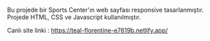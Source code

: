 Bu projede bir Sports Center'ın web sayfası responsive tasarlanmıştır. Projede HTML, CSS ve Javascript kullanılmıştır.

Canlı site linki : https://teal-florentine-e7619b.netlify.app/